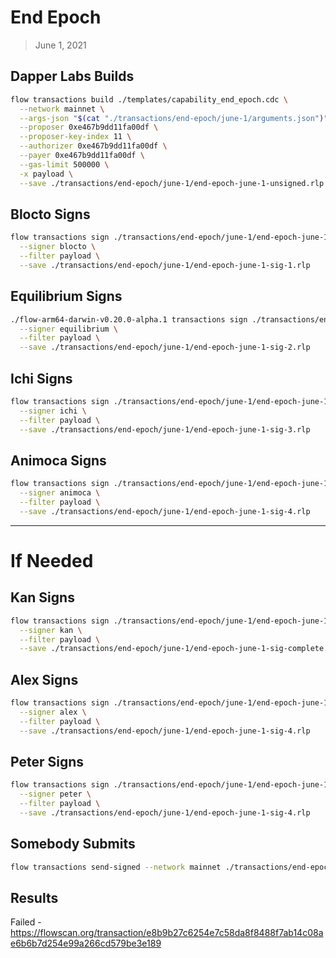 # End Epoch
> June 1, 2021

## Dapper Labs Builds

```sh
flow transactions build ./templates/capability_end_epoch.cdc \
  --network mainnet \
  --args-json "$(cat "./transactions/end-epoch/june-1/arguments.json")" \
  --proposer 0xe467b9dd11fa00df \
  --proposer-key-index 11 \
  --authorizer 0xe467b9dd11fa00df \
  --payer 0xe467b9dd11fa00df \
  --gas-limit 500000 \
  -x payload \
  --save ./transactions/end-epoch/june-1/end-epoch-june-1-unsigned.rlp
```

## Blocto Signs

```sh
flow transactions sign ./transactions/end-epoch/june-1/end-epoch-june-1-unsigned.rlp \
  --signer blocto \
  --filter payload \
  --save ./transactions/end-epoch/june-1/end-epoch-june-1-sig-1.rlp
```

## Equilibrium Signs

```sh
./flow-arm64-darwin-v0.20.0-alpha.1 transactions sign ./transactions/end-epoch/june-1/end-epoch-june-1-sig-1.rlp \
  --signer equilibrium \
  --filter payload \
  --save ./transactions/end-epoch/june-1/end-epoch-june-1-sig-2.rlp
```

## Ichi Signs

```sh
flow transactions sign ./transactions/end-epoch/june-1/end-epoch-june-1-sig-2.rlp \
  --signer ichi \
  --filter payload \
  --save ./transactions/end-epoch/june-1/end-epoch-june-1-sig-3.rlp
```

## Animoca Signs

```sh
flow transactions sign ./transactions/end-epoch/june-1/end-epoch-june-1-sig-3.rlp \
  --signer animoca \
  --filter payload \
  --save ./transactions/end-epoch/june-1/end-epoch-june-1-sig-4.rlp
```

---

# If Needed


## Kan Signs

```sh
flow transactions sign ./transactions/end-epoch/june-1/end-epoch-june-1-sig-4.rlp \
  --signer kan \
  --filter payload \
  --save ./transactions/end-epoch/june-1/end-epoch-june-1-sig-complete.rlp
```

## Alex Signs

```sh
flow transactions sign ./transactions/end-epoch/june-1/end-epoch-june-1-sig-3.rlp \
  --signer alex \
  --filter payload \
  --save ./transactions/end-epoch/june-1/end-epoch-june-1-sig-4.rlp
```

## Peter Signs

```sh
flow transactions sign ./transactions/end-epoch/june-1/end-epoch-june-1-sig-3.rlp \
  --signer peter \
  --filter payload \
  --save ./transactions/end-epoch/june-1/end-epoch-june-1-sig-4.rlp
```

## Somebody Submits

```sh
flow transactions send-signed --network mainnet ./transactions/end-epoch/june-1/end-epoch-june-1-sig-complete.rlp
```

## Results

Failed - https://flowscan.org/transaction/e8b9b27c6254e7c58da8f8488f7ab14c08ae6b6b7d254e99a266cd579be3e189
